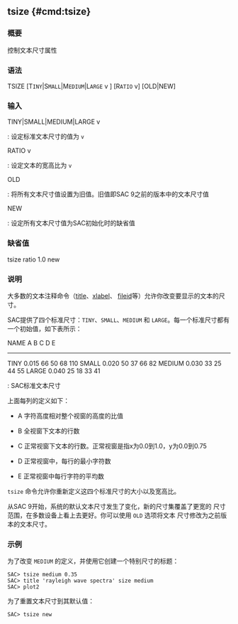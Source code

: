 ## tsize {#cmd:tsize}

### 概要

控制文本尺寸属性

### 语法

TSIZE \[T`INY`|S`MALL`|M`EDIUM`|L`ARGE` v \] \[R`ATIO` v\] \[OLD|NEW\]

### 输入

TINY|SMALL|MEDIUM|LARGE v

:   设定标准文本尺寸的值为 `v`

RATIO v

:   设定文本的宽高比为 `v`

OLD

:   将所有文本尺寸值设置为旧值。旧值即SAC 9之前的版本中的文本尺寸值

NEW

:   设定所有文本尺寸值为SAC初始化时的缺省值

### 缺省值

tsize ratio 1.0 new

### 说明

大多数的文本注释命令（[title](/commands/title.html)、[xlabel](/commands/xlabel.html)、
[fileid](/commands/fileid.html)等）允许你改变要显示的文本的尺寸。

SAC提供了四个标准尺寸：`TINY`、`SMALL`、`MEDIUM` 和
`LARGE`。每一个标准尺寸都有一个初始值，如下表所示：

  NAME        A     B    C    D     E
  -------- ------- ---- ---- ---- -----
  TINY      0.015   66   50   68   110
  SMALL     0.020   50   37   66   82
  MEDIUM    0.030   33   25   44   55
  LARGE     0.040   25   18   33   41

  : SAC标准文本尺寸

上面每列的定义如下：

-   A 字符高度相对整个视窗的高度的比值

-   B 全视窗下文本的行数

-   C 正常视窗下文本的行数。正常视窗是指x为0.0到1.0，y为0.0到0.75

-   D 正常视窗中，每行的最小字符数

-   E 正常视窗中每行字符的平均数

`tsize` 命令允许你重新定义这四个标准尺寸的大小以及宽高比。

从SAC 9开始，系统的默认文本尺寸发生了变化，新的尺寸集覆盖了更宽的
尺寸范围，在多数设备上看上去更好。你可以使用 `OLD` 选项将文本
尺寸修改为之前版本的文本尺寸。

### 示例

为了改变 `MEDIUM` 的定义，并使用它创建一个特别尺寸的标题：

``` {.bash}
SAC> tsize medium 0.35
SAC> title 'rayleigh wave spectra' size medium
SAC> plot2
```

为了重置文本尺寸到其默认值：

``` {.bash}
SAC> tsize new
```
